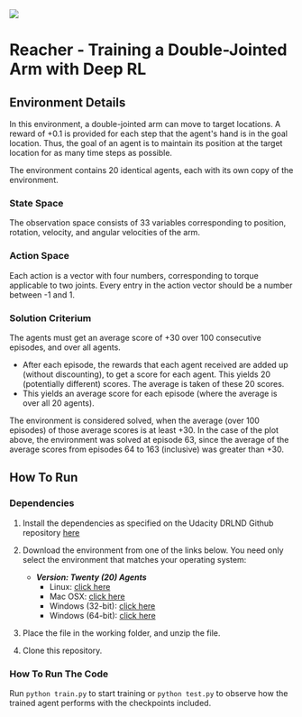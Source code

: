<img align="center" src="https://s3.amazonaws.com/video.udacity-data.com/topher/2018/June/5b1ea778_reacher/reacher.gif">

# Reacher - Training a Double-Jointed Arm with Deep RL

## Environment Details
In this environment, a double-jointed arm can move to target locations. 
A reward of +0.1 is provided for each step that the agent's hand is in the goal location. 
Thus, the goal of an agent is to maintain its position at the target location for as many
time steps as possible.

The environment contains 20 identical agents, each with its own copy of the environment.

### State Space
The observation space consists of 33 variables corresponding to position, rotation, velocity,
and angular velocities of the arm. 

### Action Space
Each action is a vector with four numbers, corresponding 
to torque applicable to two joints. Every entry in the action vector should be a number between -1 and 1.

### Solution Criterium
The agents must get an average score of +30 over 100 consecutive episodes, and over all agents.

- After each episode, the rewards that each agent received are added up (without discounting),
 to get a score for each agent. 
 This yields 20 (potentially different) scores. The average is taken of these 20 scores.
 - This yields an average score for each episode (where the average is over all 20 agents).

The environment is considered solved, when the average (over 100 episodes) of 
those average scores is at least +30. In the case of the plot above, 
the environment was solved at episode 63, since the average of the average scores 
from episodes 64 to 163 (inclusive) was greater than +30.

## How To Run
### Dependencies

1. Install the dependencies as specified on the Udacity DRLND Github repository [here](https://github.com/udacity/deep-reinforcement-learning)

2. Download the environment from one of the links below. You need only select
   the environment that matches your operating system:

    - **_Version: Twenty (20) Agents_**
        - Linux: [click
          here](https://s3-us-west-1.amazonaws.com/udacity-drlnd/P2/Reacher/Reacher_Linux.zip)
        - Mac OSX: [click
          here](https://s3-us-west-1.amazonaws.com/udacity-drlnd/P2/Reacher/Reacher.app.zip)
        - Windows (32-bit): [click
          here](https://s3-us-west-1.amazonaws.com/udacity-drlnd/P2/Reacher/Reacher_Windows_x86.zip)
        - Windows (64-bit): [click
          here](https://s3-us-west-1.amazonaws.com/udacity-drlnd/P2/Reacher/Reacher_Windows_x86_64.zip)
    
3. Place the file in the working folder, and unzip the file.

4. Clone this repository.


### How To Run The Code
Run `python train.py` to start training or `python test.py` to observe how the trained agent performs with 
the checkpoints included.

